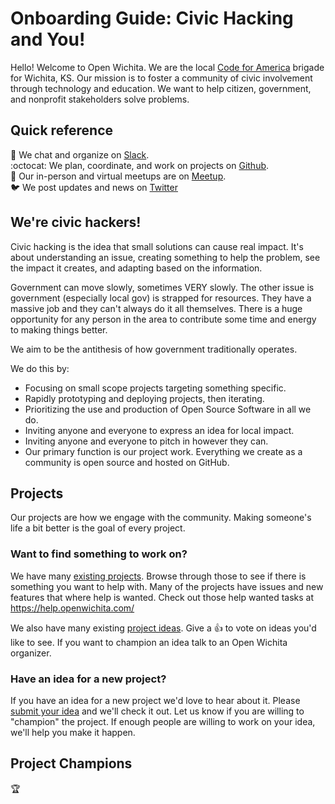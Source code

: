 # Onboarding Guide: Civic Hacking and You!
Hello! Welcome to Open Wichita. We are the local [Code for America](https://codeforamerica.org) brigade for Wichita, KS. Our mission is to foster a community of civic involvement through technology and education. We want to help citizen, government, and nonprofit stakeholders solve problems.

## Quick reference
:speech_balloon: We chat and organize on [Slack](https://openwichita.slack.com).  
:octocat: We plan, coordinate, and work on projects on [Github](https://github.com/openwichita).  
:calendar: Our in-person and virtual meetups are on [Meetup](https://www.meetup.com/openwichita/).  
:bird: We post updates and news on [Twitter](https://www.twitter.com/openwichita)

## We're civic hackers!
Civic hacking is the idea that small solutions can cause real impact. It's about understanding an issue, creating something to help the problem, see the impact it creates, and adapting based on the information.

Government can move slowly, sometimes VERY slowly. The other issue is government (especially local gov) is strapped for resources. They have a massive job and they can't always do it all themselves. There is a huge opportunity for any person in the area to contribute some time and energy to making things better.

We aim to be the antithesis of how government traditionally operates.

We do this by:
* Focusing on small scope projects targeting something specific.
* Rapidly prototyping and deploying projects, then iterating.
* Prioritizing the use and production of Open Source Software in all we do.
* Inviting anyone and everyone to express an idea for local impact.
* Inviting anyone and everyone to pitch in however they can.
* Our primary function is our project work. Everything we create as a community is open source and hosted on GitHub.

## Projects
Our projects are how we engage with the community. Making someone's life a bit better is the goal of every project.

### Want to find something to work on?
We have many [existing projects](https://github.com/openwichita). Browse through those to see if there is something you want to help with. Many of the projects have issues and new features that where help is wanted. Check out those help wanted tasks at https://help.openwichita.com/

We also have many existing [project ideas](https://github.com/openwichita/project-ideas/issues). Give a :thumbsup: to vote on ideas you'd like to see. If you want to champion an idea talk to an Open Wichita organizer.

### Have an idea for a new project?
If you have an idea for a new project we'd love to hear about it. Please [submit your idea](https://github.com/openwichita/project-ideas/issues/new) and we'll check it out. Let us know if you are willing to "champion" the project. If enough people are willing to work on your idea, we'll help you make it happen.

## Project Champions
:trophy:
